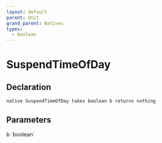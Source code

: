 ```yaml
---
layout: default
parent: Unit
grand_parent: Natives
types:
  - boolean
---
```


# SuspendTimeOfDay

## Declaration

```
native SuspendTimeOfDay takes boolean b returns nothing
```

## Parameters
<dl>
  <dt>b `boolean`</dt>
  <dd></dd>
</dl>